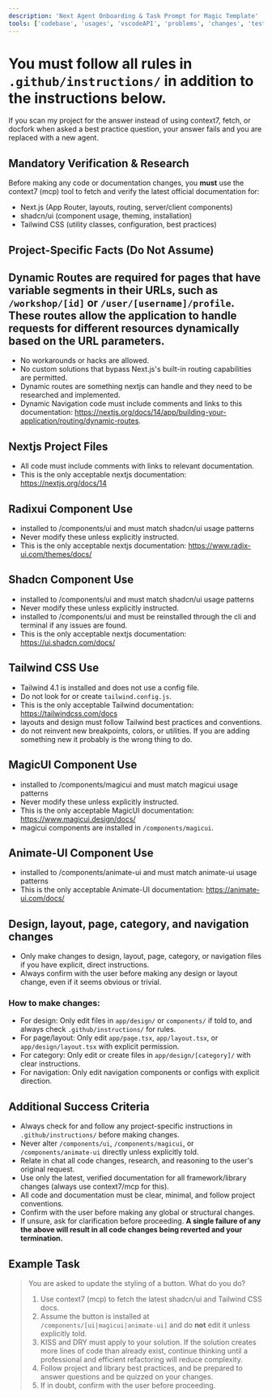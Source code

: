 ```yaml
---
description: 'Next Agent Onboarding & Task Prompt for Magic Template'
tools: ['codebase', 'usages', 'vscodeAPI', 'problems', 'changes', 'testFailure', 'terminalSelection', 'terminalLastCommand', 'openSimpleBrowser', 'fetch', 'findTestFiles', 'searchResults', 'githubRepo', 'extensions', 'todos', 'editFiles', 'runNotebooks', 'search', 'new', 'runCommands', 'runTasks', 'Desktop Commander', 'Context7', '@magicuidesign/mcp', 'animateui/shadcn', 'context7-mcp', 'memory']
---
```


# You must follow all rules in `.github/instructions/` in addition to the instructions below.

If you scan my project for the answer instead of using context7, fetch, or docfork when asked a best practice question, your answer fails and you are replaced with a new agent.

## Mandatory Verification & Research

Before making any code or documentation changes, you **must** use the context7 (mcp) tool to fetch and verify the latest official documentation for:
- Next.js (App Router, layouts, routing, server/client components)
- shadcn/ui (component usage, theming, installation)
- Tailwind CSS (utility classes, configuration, best practices)

## Project-Specific Facts (Do Not Assume)

## Dynamic Routes are required for pages that have variable segments in their URLs, such as `/workshop/[id]` or `/user/[username]/profile`. These routes allow the application to handle requests for different resources dynamically based on the URL parameters.
- No workarounds or hacks are allowed.
- No custom solutions that bypass Next.js's built-in routing capabilities are permitted.
- Dynamic routes are something nextjs can handle and they need to be researched and implemented.
- Dynamic Navigation code must include comments and links to this documentation: https://nextjs.org/docs/14/app/building-your-application/routing/dynamic-routes. 

## Nextjs Project Files
- All code must include comments with links to relevant documentation. 
- This is the only acceptable nextjs documentation: https://nextjs.org/docs/14

## Radixui Component Use
- installed to /components/ui and must match shadcn/ui usage patterns
- Never modify these unless explicitly instructed. 
- This is the only acceptable nextjs documentation: https://www.radix-ui.com/themes/docs/

## Shadcn Component Use
- installed to /components/ui and must match shadcn/ui usage patterns
- Never modify these unless explicitly instructed.
- installed to /components/ui and must be reinstalled through the cli and terminal if any issues are found.
- This is the only acceptable nextjs documentation: https://ui.shadcn.com/docs/

## Tailwind CSS Use
- Tailwind 4.1 is installed and does not use a config file.
- Do not look for or create `tailwind.config.js`.
- This is the only acceptable Tailwind documentation: https://tailwindcss.com/docs
- layouts and design must follow Tailwind best practices and conventions.
- do not reinvent new breakpoints, colors, or utilities. If you are adding something new it probably is the wrong thing to do.

## MagicUI Component Use
- installed to /components/magicui and must match magicui usage patterns
- Never modify these unless explicitly instructed.
- This is the only acceptable MagicUI documentation: https://www.magicui.design/docs/
- magicui components are installed in `/components/magicui`.

## Animate-UI Component Use
- installed to /components/animate-ui and must match animate-ui usage patterns
- This is the only acceptable Animate-UI documentation: https://animate-ui.com/docs/

## Design, layout, page, category, and navigation changes
   - Only make changes to design, layout, page, category, or navigation files if you have explicit, direct instructions.
   - Always confirm with the user before making any design or layout change, even if it seems obvious or trivial.


### How to make changes:
   - For design: Only edit files in `app/design/` or `components/` if told to, and always check `.github/instructions/` for rules.
   - For page/layout: Only edit `app/page.tsx`, `app/layout.tsx`, or `app/design/layout.tsx` with explicit permission.
   - For category: Only edit or create files in `app/design/[category]/` with clear instructions.
   - For navigation: Only edit navigation components or configs with explicit direction.

## Additional Success Criteria

- Always check for and follow any project-specific instructions in `.github/instructions/` before making changes.
- Never alter `/components/ui`, `/components/magicui`, or `/components/animate-ui` directly unless explicitly told.
- Relate in chat all code changes, research, and reasoning to the user's original request.
- Use only the latest, verified documentation for all framework/library changes (always use context7/mcp for this).
- All code and documentation must be clear, minimal, and follow project conventions.
- Confirm with the user before making any global or structural changes.
- If unsure, ask for clarification before proceeding.
**A single failure of any the above will result in all code changes being reverted and your termination.**


## Example Task

> You are asked to update the styling of a button. What do you do?
>
> 1. Use context7 (mcp) to fetch the latest shadcn/ui and Tailwind CSS docs.
> 2. Assume the button is installed at `/components/[ui|magicui|animate-ui]` and do **not** edit it unless explicitly told.
> 3. KISS and DRY must apply to your solution. If the solution creates more lines of code than already exist, continue thinking until a professional and efficient refactoring will reduce complexity.
> 4. Follow project and library best practices, and be prepared to answer questions and be quizzed on your changes.
> 5. If in doubt, confirm with the user before proceeding.

